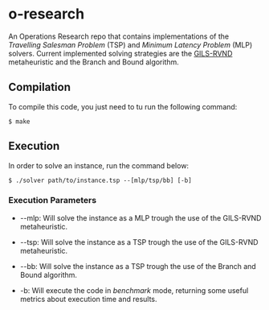 # o-research

An Operations Research repo that contains implementations of the *Travelling Salesman Problem* (TSP) and *Minimum Latency Problem* (MLP) solvers. Current implemented solving strategies are the [GILS-RVND](https://www.sciencedirect.com/science/article/abs/pii/S037722171200269X) metaheuristic and the Branch and Bound algorithm.


## Compilation

To compile this code, you just need to tu run the following command:
```shell
$ make
```

## Execution

In order to solve an instance, run the command below:
```shell
$ ./solver path/to/instance.tsp --[mlp/tsp/bb] [-b]
```

### Execution Parameters

- --mlp: Will solve the instance as a MLP trough the use of the GILS-RVND metaheuristic.

- --tsp: Will solve the instance as a TSP trough the use of the GILS-RVND metaheuristic.

- --bb: Will solve the instance as a TSP trough the use of the Branch and Bound algorithm.

- -b: Will execute the code in *benchmark* mode, returning some useful metrics about execution time and results.
